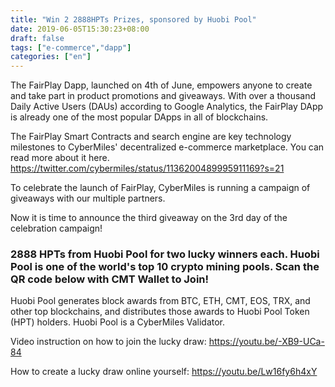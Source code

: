 ```yaml
---
title: "Win 2 2888HPTs Prizes, sponsored by Huobi Pool"
date: 2019-06-05T15:30:23+08:00
draft: false
tags: ["e-commerce","dapp"] 
categories: ["en"] 
---
```



The FairPlay Dapp, launched on 4th of June, empowers anyone to create and take part in product promotions and giveaways. With over a thousand Daily Active Users (DAUs) according to Google Analytics, the FairPlay DApp is already one of the most  popular DApps in all of blockchains. 

The FairPlay Smart Contracts and search engine are key technology milestones to CyberMiles' decentralized e-commerce marketplace. You can read more about it here. https://twitter.com/cybermiles/status/1136200489995911169?s=21

To celebrate the launch of FairPlay, CyberMiles is running a campaign of giveaways with our multiple partners. 

Now it is time to announce the third giveaway on the 3rd day of the celebration campaign! 

### 2888 HPTs from Huobi Pool for two lucky  winners each. Huobi Pool is one of the world's top 10 crypto mining pools. Scan the QR code below with CMT Wallet to Join!


Huobi Pool generates block awards from BTC, ETH, CMT, EOS, TRX, and other top blockchains, and distributes those awards to Huobi Pool Token (HPT) holders. Huobi Pool is a CyberMiles Validator. 


Video instruction on how to join the lucky draw: https://youtu.be/-XB9-UCa-84

How to create a lucky draw online yourself: https://youtu.be/Lw16fy6h4xY


